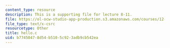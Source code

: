 ```yaml
---
content_type: resource
description: This is a supporting file for lecture 8-11.
file: https://ol-ocw-studio-app-production.s3.amazonaws.com/courses/12-010-computational-methods-of-scientific-programming-fall-2011/b77450478d54b5105c923adb9cb542ea_hello.c
file_type: text/x-csrc
resourcetype: Other
title: hello.c
uid: b7745047-8d54-b510-5c92-3adb9cb542ea
---
```

